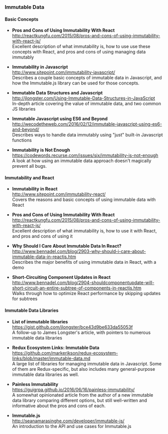 ### Immutable Data


#### Basic Concepts

- **Pros and Cons of Using Immutability With React**  
  http://reactkungfu.com/2015/08/pros-and-cons-of-using-immutability-with-react-js/  
  Excellent description of what immutability is, how to use use these concepts with React, and pros and cons of using managing data immutably

- **Immutability in Javascript**  
  http://www.sitepoint.com/immutability-javascript/  
  Describes a couple basic concepts of immutable data in Javascript, and how the Immutable.js library can be used for those concepts.

- **Immutable Data Structures and Javascript**  
  http://jlongster.com/Using-Immutable-Data-Structures-in-JavaScript  
  In-depth article covering the value of immutable data, and two common JS libraries

- **Immutable Javascript using ES6 and Beyond**  
  http://wecodetheweb.com/2016/02/12/immutable-javascript-using-es6-and-beyond/  
  Describes ways to handle data immutably using "just" built-in Javascript functions
  
- **Immutability is Not Enough**  
  https://codewords.recurse.com/issues/six/immutability-is-not-enough  
  A look at how using an immutable data approach doesn't magically prevent all bugs.



#### Immutability and React

- **Immutability in React**  
  http://www.sitepoint.com/immutability-react/  
  Covers the reasons and basic concepts of using immutable data with React
  
- **Pros and Cons of Using Immutability With React**  
  http://reactkungfu.com/2015/08/pros-and-cons-of-using-immutability-with-react-js/  
  Excellent description of what immutability is, how to use it with React, and pros and cons of using it
  
- **Why Should I Care About Immutable Data In React?**  
  http://www.bennadel.com/blog/2903-why-should-i-care-about-immutable-data-in-reactjs.htm  
  Describes the major benefits of using immutable data in React, with a demo

- **Short-Circuiting Component Updates in React**  
  http://www.bennadel.com/blog/2904-shouldcomponentupdate-will-short-circuit-an-entire-subtree-of-components-in-reactjs.htm  
  Walks through how to optimize React performance by skipping updates for subtrees


#### Immutable Data Libraries

- **List of immutable libraries**  
  https://gist.github.com/jlongster/bce43d9be633da55053f  
  A follow-up to James Longster's article, with pointers to numerous immutable data libraries
  
- **Redux Ecosystem Links: Immutable Data**  
  https://github.com/markerikson/redux-ecosystem-links/blob/master/immutable-data.md  
  A large list of libraries for managing immutable data in Javascript.  Some of them are Redux-specific, but also includes many general-purpose immutable data libraries as well.
  
- **Painless Immutability**  
  https://guigrpa.github.io/2016/06/16/painless-immutability/  
  A somewhat opinionated article from the author of a new immutable data library comparing different options, but still well-written and informative about the pros and cons of each.
  
- **Immutable.js**  
  http://seanamarasinghe.com/developer/immutable-js/  
  An introduction to the API and use cases for Immutable.js
